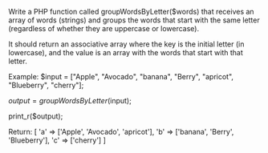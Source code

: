 Write a PHP function called groupWordsByLetter($words) that receives an array of words (strings) and groups the words that start with the same letter (regardless of whether they are uppercase or lowercase).

It should return an associative array where the key is the initial letter (in lowercase), and the value is an array with the words that start with that letter.

Example:
$input = ["Apple", "Avocado", "banana", "Berry", "apricot", "Blueberry", "cherry"];

$output = groupWordsByLetter($input);

print_r($output);


Return:
[
  'a' => ['Apple', 'Avocado', 'apricot'],
  'b' => ['banana', 'Berry', 'Blueberry'],
  'c' => ['cherry']
]
